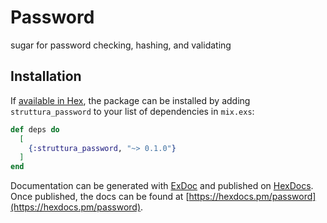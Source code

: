 # Password

sugar for password checking, hashing, and validating

## Installation

If [available in Hex](https://hex.pm/docs/publish), the package can be installed
by adding `struttura_password` to your list of dependencies in `mix.exs`:

```elixir
def deps do
  [
    {:struttura_password, "~> 0.1.0"}
  ]
end
```

Documentation can be generated with [ExDoc](https://github.com/elixir-lang/ex_doc)
and published on [HexDocs](https://hexdocs.pm). Once published, the docs can
be found at [https://hexdocs.pm/password](https://hexdocs.pm/password).


